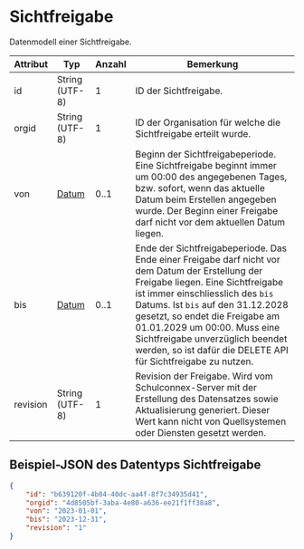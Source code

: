 # Sichtfreigabe

Datenmodell einer Sichtfreigabe.

Attribut | Typ | Anzahl | Bemerkung
--- | --- | --- | ---
id | String (UTF-8) | 1 | ID der Sichtfreigabe.
orgid | String (UTF-8) | 1 | ID der Organisation für welche die Sichtfreigabe erteilt wurde.
von | [Datum](./datumsformat.md) | 0..1 | Beginn der Sichtfreigabeperiode. Eine Sichtfreigabe beginnt immer um 00:00 des angegebenen Tages, bzw. sofort, wenn das aktuelle Datum beim Erstellen angegeben wurde. Der Beginn einer Freigabe darf nicht vor dem aktuellen Datum liegen.
bis | [Datum](./datumsformat.md) | 0..1 | Ende der Sichtfreigabeperiode. Das Ende einer Freigabe darf nicht vor dem Datum der Erstellung der Freigabe liegen. Eine Sichtfreigabe ist immer einschliesslich des `bis` Datums. Ist `bis` auf den 31.12.2028 gesetzt, so endet die Freigabe am 01.01.2029 um 00:00. Muss eine Sichtfreigabe unverzüglich beendet werden, so ist dafür die DELETE API für Sichtfreigabe zu nutzen.
revision | String (UTF-8) | 1 | Revision der Freigabe. Wird vom Schulconnex-Server mit der Erstellung des Datensatzes sowie Aktualisierung generiert. Dieser Wert kann nicht von Quellsystemen oder Diensten gesetzt werden.

## Beispiel-JSON des Datentyps Sichtfreigabe

```json
{
    "id": "b639120f-4b04-40dc-aa4f-8f7c34935d41",
    "orgid": "4d8505bf-3aba-4e80-a636-ee21f1ff38a8",
    "von": "2023-01-01",
    "bis": "2023-12-31",
    "revision": "1"
}
```
